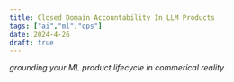 ```yaml
---
title: Closed Domain Accountability In LLM Products
tags: ["ai","ml","ops"]
date: 2024-4-26
draft: true
---
```

_grounding your ML product lifecycle in commerical reality_


<!--stackedit_data:
eyJoaXN0b3J5IjpbODU5Njg3MjUzLC0xMTk3MjAyMzk4LDg1OT
Y4NzI1M119
-->